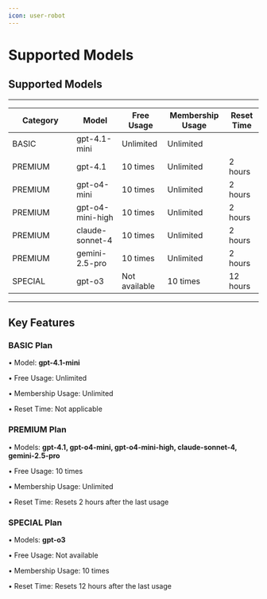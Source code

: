 ```yaml
---
icon: user-robot
---
```


# Supported Models

## Supported Models&#x20;

***

<table><thead><tr><th width="113.1328125">Category</th><th>Model</th><th>Free Usage</th><th>Membership Usage</th><th>Reset Time</th></tr></thead><tbody><tr><td>BASIC</td><td>gpt-4.1-mini</td><td>Unlimited</td><td>Unlimited</td><td></td></tr><tr><td>PREMIUM</td><td>gpt-4.1</td><td>10 times</td><td>Unlimited</td><td>2 hours</td></tr><tr><td>PREMIUM</td><td>gpt-o4-mini</td><td>10 times</td><td>Unlimited</td><td>2 hours</td></tr><tr><td>PREMIUM</td><td>gpt-o4-mini-high</td><td>10 times</td><td>Unlimited</td><td>2 hours</td></tr><tr><td>PREMIUM</td><td>claude-sonnet-4</td><td>10 times</td><td>Unlimited</td><td>2 hours</td></tr><tr><td>PREMIUM</td><td>gemini-2.5-pro</td><td>10 times</td><td>Unlimited</td><td>2 hours</td></tr><tr><td>SPECIAL</td><td>gpt-o3</td><td>Not available</td><td>10 times</td><td>12 hours</td></tr></tbody></table>

***



## **Key Features**

### **BASIC Plan**

• Model: **gpt-4.1-mini**

• Free Usage: Unlimited

• Membership Usage: Unlimited

• Reset Time: Not applicable

### **PREMIUM Plan**

• Models:  **gpt-4.1, gpt-o4-mini, gpt-o4-mini-high, claude-sonnet-4, gemini-2.5-pro**

• Free Usage: 10 times

• Membership Usage: Unlimited

• Reset Time: Resets 2 hours after the last usage

### **SPECIAL Plan**

• Models:  **gpt-o3**

• Free Usage: Not available

• Membership Usage: 10 times

• Reset Time: Resets 12 hours after the last usage

